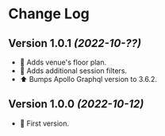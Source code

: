 Change Log
==========

Version 1.0.1 *(2022-10-??)*
----------------------------

* 📣 Adds venue's floor plan.
* 📣 Adds additional session filters.
* ⬆️ Bumps Apollo Graphql version to 3.6.2.

Version 1.0.0 *(2022-10-12)*
----------------------------

* 🎉 First version.